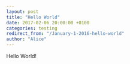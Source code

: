 ```yaml
---
layout: post
title: "Hello World"
date: 2017-02-06 20:00:00 +0100
categories: testing
redirect_from: "/January-1-2016-hello-world"
author: "Alice"
---
```


Hello World!
